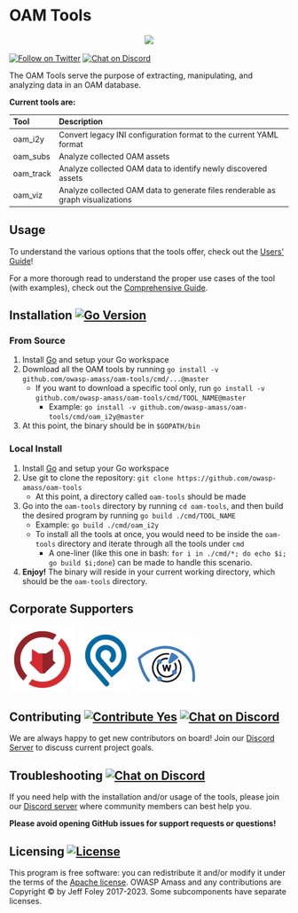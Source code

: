 # OAM Tools

<p align="center">
  <img src="https://github.com/owasp-amass/amass/blob/master/images/amass_video.gif">
</p>

[![Follow on Twitter](https://img.shields.io/twitter/follow/owaspamass.svg?logo=twitter)](https://twitter.com/owaspamass)
[![Chat on Discord](https://img.shields.io/discord/433729817918308352.svg?logo=discord)](https://discord.gg/HNePVyX3cp)


The OAM Tools serve the purpose of extracting, manipulating, and analyzing data in an OAM database.

**Current tools are:**

| Tool    | Description |
|:-------------|:-------------|
| oam_i2y      | Convert legacy INI configuration format to the current YAML format|
| oam_subs     | Analyze collected OAM assets|
| oam_track    | Analyze collected OAM data to identify newly discovered assets|
| oam_viz      | Analyze collected OAM data to generate files renderable as graph visualizations|

## Usage
To understand the various options that the tools offer, check out the [Users' Guide](./user_guide.md)!

For a more thorough read to understand the proper use cases of the tool (with examples), check out the [Comprehensive Guide](./comprehensive_guide.md).

## Installation [![Go Version](https://img.shields.io/github/go-mod/go-version/owasp-amass/oam-tools)](https://golang.org/dl/) 

### From Source

1. Install [Go](https://golang.org/doc/install) and setup your Go workspace
2. Download all the OAM tools by running `go install -v github.com/owasp-amass/oam-tools/cmd/...@master`
    - If you want to download a specific tool only, run `go install -v github.com/owasp-amass/oam-tools/cmd/TOOL_NAME@master`
        - Example: `go install -v github.com/owasp-amass/oam-tools/cmd/oam_i2y@master`
3. At this point, the binary should be in `$GOPATH/bin`

### Local Install

1. Install [Go](https://golang.org/doc/install) and setup your Go workspace
2. Use git to clone the repository: `git clone https://github.com/owasp-amass/oam-tools`
    - At this point, a directory called `oam-tools` should be made
3. Go into the `oam-tools` directory by running `cd oam-tools`, and then build the desired program by running `go build ./cmd/TOOL_NAME`
    - Example: `go build ./cmd/oam_i2y`
    - To install all the tools at once, you would need to be inside the `oam-tools` directory and iterate through all the tools under `cmd`
        - A one-liner (like this one in bash: `for i in ./cmd/*; do echo $i; go build $i;done`) can be made to handle this scenario.
4. **Enjoy!** The binary will reside in your current working directory, which should be the `oam-tools` directory.

## Corporate Supporters

[![ZeroFox Logo](./images/zerofox_logo.png)](https://www.zerofox.com/) [![IPinfo Logo](./images/ipinfo_logo.png)](https://ipinfo.io/) [![WhoisXML API Logo](./images/whoisxmlapi_logo.png)](https://www.whoisxmlapi.com/)

## Contributing [![Contribute Yes](https://img.shields.io/badge/contribute-yes-brightgreen.svg)](./CONTRIBUTING.md) [![Chat on Discord](https://img.shields.io/discord/433729817918308352.svg?logo=discord)](https://discord.gg/HNePVyX3cp)

We are always happy to get new contributors on board! Join our [Discord Server](https://discord.gg/HNePVyX3cp) to discuss current project goals.

## Troubleshooting [![Chat on Discord](https://img.shields.io/discord/433729817918308352.svg?logo=discord)](https://discord.gg/HNePVyX3cp)

If you need help with the installation and/or usage of the tools, please join our [Discord server](https://discord.gg/HNePVyX3cp) where community members can best help you.

**Please avoid opening GitHub issues for support requests or questions!**

## Licensing [![License](https://img.shields.io/badge/license-apache%202-blue)](https://www.apache.org/licenses/LICENSE-2.0)

This program is free software: you can redistribute it and/or modify it under the terms of the [Apache license](LICENSE). OWASP Amass and any contributions are Copyright © by Jeff Foley 2017-2023. Some subcomponents have separate licenses.
